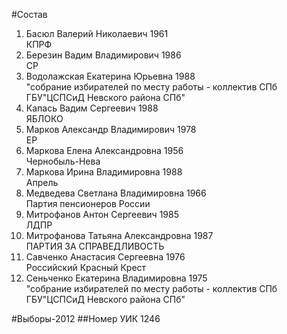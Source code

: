 #Состав
1. Басюл Валерий Николаевич 1961   
    КПРФ
2. Березин Вадим Владимирович 1986   
    СР
3. Водолажская Екатерина Юрьевна 1988   
    "собрание избирателей по месту работы - коллектив СПб ГБУ"ЦСПСиД Невского района СПб"
4. Капась Вадим Сергеевич 1988   
    ЯБЛОКО
5. Марков Александр Владимирович 1978   
    ЕР
6. Маркова Елена Александровна 1956   
    Чернобыль-Нева
7. Маркова Ирина Владимировна 1988   
    Апрель
8. Медведева Светлана Владимировна 1966   
    Партия пенсионеров России
9. Митрофанов Антон Сергеевич 1985   
    ЛДПР
10. Митрофанова Татьяна Александровна 1987   
    ПАРТИЯ ЗА СПРАВЕДЛИВОСТЬ
11. Савченко Анастасия Сергеевна 1976   
    Российский Красный Крест
12. Сеньченко Екатерина Владимировна 1975   
    "собрание избирателей по месту работы - коллектив СПб ГБУ"ЦСПСиД Невского района СПб"

#Выборы-2012
##Номер УИК
1246